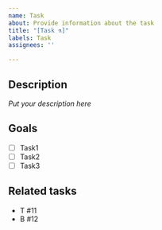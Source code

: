 ```yaml
---
name: Task
about: Provide information about the task
title: "[Task ⚗]"
labels: Task
assignees: ''

---
```


## Description
*Put your description here*

## Goals
- [ ] Task1
- [ ] Task2
- [ ] Task3

## Related tasks
- T #11
- B #12

